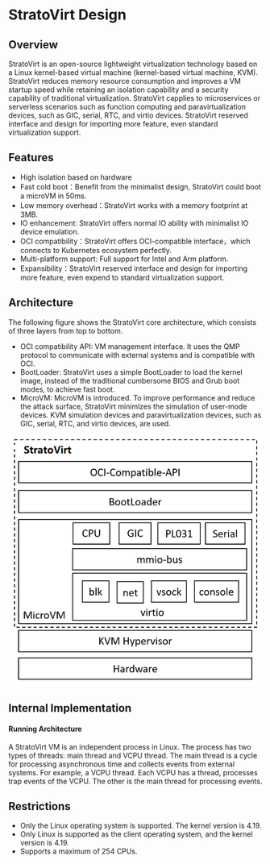 # StratoVirt Design

## Overview 

StratoVirt is an open-source lightweight virtualization technology based on a Linux kernel-based virtual machine (kernel-based virtual machine, KVM). 
StratoVirt reduces memory resource consumption and improves a VM startup speed while retaining an isolation capability and a security capability of traditional virtualization. 
StratoVirt capplies to microservices or serverless scenarios such as function computing and paravirtualization devices, such as GIC, serial, RTC, and virtio devices.
StratoVirt reserved interface and design for importing more feature, even standard virtualization support.

## Features 

- High isolation based on hardware
- Fast cold boot：Benefit from the minimalist design, StratoVirt could boot a microVM in 50ms. 
- Low memory overhead：StratoVirt works with a memory footprint at 3MB. 
- IO enhancement: StratoVirt offers normal IO ability with minimalist IO device emulation. 
- OCI compatibility：StratoVirt offers OCI-compatible interface，which connects to Kubernetes ecosystem perfectly. 
- Multi-platform support: Full support for Intel and Arm platform. 
- Expansibility：StratoVirt reserved interface and design for importing more feature, even expend to standard virtualization support. 

## Architecture 

The following figure shows the StratoVirt core architecture, which consists of three layers from top to bottom. 

- OCI compatibility API: VM management interface. It uses the QMP protocol to communicate with external systems and is compatible with OCI.
- BootLoader: StratoVirt uses a simple BootLoader to load the kernel image, instead of the traditional cumbersome BIOS and Grub boot modes, to achieve fast boot. 
- MicroVM: MicroVM is introduced. To improve performance and reduce the attack surface, StratoVirt minimizes the simulation of user-mode devices. KVM simulation devices and paravirtualization devices, such as GIC, serial, RTC, and virtio devices, are used. 

![image](images/StratoVirt-arch.png) 

## Internal Implementation 

#### Running Architecture 

A StratoVirt VM is an independent process in Linux. The process has two types of threads: main thread and VCPU thread. The main thread is a cycle for processing asynchronous time and collects events from external systems. 
For example, a VCPU thread. Each VCPU has a thread, processes trap events of the VCPU. The other is the main thread for processing events. 



## Restrictions 

- Only the Linux operating system is supported. The kernel version is 4.19. 
- Only Linux is supported as the client operating system, and the kernel version is 4.19. 
- Supports a maximum of 254 CPUs. 
